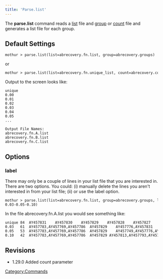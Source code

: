 ```yaml
---
title: 'Parse.list'
---
```

The **parse.list** command reads a [
list](list_file) file and [ group](group_file "wikilink") or
[ count](Count_File) file and generates a list file for each
group.


## Default Settings

    mothur > parse.list(list=abrecovery.fn.list, group=abrecovery.groups)

or

    mothur > parse.list(list=abrecovery.fn.unique_list, count=abrecovery.count_table)

Output to the screen looks like:

    unique
    0.00
    0.01
    0.02
    0.03
    0.04
    0.05
    ...

    Output File Names: 
    abrecovery.fn.A.list
    abrecovery.fn.B.list
    abrecovery.fn.C.list

## Options

### label

There may only be a couple of lines in your list file that you are
interested in. There are two options. You could: (i) manually delete the
lines you aren\'t interested in from your list file; (ii) or use the
label option.

    mothur > parse.list(list=abrecovery.fn.list, group=abrecovery.groups, label=unique-0.03-0.05-0.10)

In the file abrecovery.fn.A.list you would see something like:

    unique 84  AY457831    AY457830    AY457829    AY457828    AY457827    AY457826 ...    
    0.03   61  AY457783,AY457769,AY457786  AY457829    AY457776,AY457831   AY457754 ...    
    0.05   53  AY457783,AY457769,AY457786  AY457829    AY457749,AY457776,AY457831 ...  
    0.10   42  AY457783,AY457769,AY457786  AY457829 AY457813,AY457793,AY457818,AY457785,AY457775,AY457788,AY457815,...

## Revisions

-   1.29.0 Added count parameter

[Category:Commands](Category:Commands)
